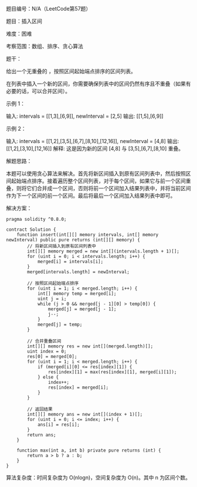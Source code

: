 题目编号：N/A（LeetCode第57题）

题目：插入区间

难度：困难

考察范围：数组、排序、贪心算法

题干：

给出一个无重叠的 ，按照区间起始端点排序的区间列表。

在列表中插入一个新的区间，你需要确保列表中的区间仍然有序且不重叠（如果有必要的话，可以合并区间）。

示例 1：

输入: intervals = [[1,3],[6,9]], newInterval = [2,5]
输出: [[1,5],[6,9]]

示例 2：

输入: intervals = [[1,2],[3,5],[6,7],[8,10],[12,16]], newInterval = [4,8]
输出: [[1,2],[3,10],[12,16]]
解释: 这是因为新的区间 [4,8] 与 [3,5],[6,7],[8,10] 重叠。

解题思路：

本题可以使用贪心算法来解决。首先将新区间插入到原有区间列表中，然后按照区间起始端点排序。接着遍历整个区间列表，对于每个区间，如果它与前一个区间重叠，则将它们合并成一个区间，否则将前一个区间加入结果列表中，并将当前区间作为下一个区间的前一个区间。最后将最后一个区间加入结果列表中即可。

解决方案：

```
pragma solidity ^0.8.0;

contract Solution {
    function insert(int[][] memory intervals, int[] memory newInterval) public pure returns (int[][] memory) {
        // 将新区间插入到原有区间列表中
        int[][] memory merged = new int[](intervals.length + 1)[];
        for (uint i = 0; i < intervals.length; i++) {
            merged[i] = intervals[i];
        }
        merged[intervals.length] = newInterval;

        // 按照区间起始端点排序
        for (uint i = 1; i < merged.length; i++) {
            int[] memory temp = merged[i];
            uint j = i;
            while (j > 0 && merged[j - 1][0] > temp[0]) {
                merged[j] = merged[j - 1];
                j--;
            }
            merged[j] = temp;
        }

        // 合并重叠区间
        int[][] memory res = new int[](merged.length)[];
        uint index = 0;
        res[0] = merged[0];
        for (uint i = 1; i < merged.length; i++) {
            if (merged[i][0] <= res[index][1]) {
                res[index][1] = max(res[index][1], merged[i][1]);
            } else {
                index++;
                res[index] = merged[i];
            }
        }

        // 返回结果
        int[][] memory ans = new int[](index + 1)[];
        for (uint i = 0; i <= index; i++) {
            ans[i] = res[i];
        }
        return ans;
    }

    function max(int a, int b) private pure returns (int) {
        return a > b ? a : b;
    }
}
```

算法复杂度：时间复杂度为 O(nlogn)，空间复杂度为 O(n)。其中 n 为区间个数。